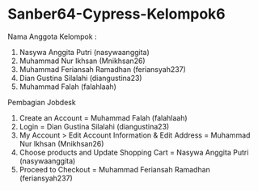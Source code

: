 # Sanber64-Cypress-Kelompok6

Nama Anggota Kelompok :                           

1. Nasywa Anggita Putri (nasywaanggita)
2. Muhammad Nur Ikhsan (Mnikhsan26)
3. Muhammad Feriansah Ramadhan (feriansyah237)
4. Dian Gustina Silalahi (diangustina23)
5. Muhammad Falah (falahlaah)

Pembagian Jobdesk

1. Create an Account = Muhammad Falah (falahlaah)
2. Login = Dian Gustina Silalahi (diangustina23) 
3. My Account > Edit Account Information & Edit Address =  Muhammad Nur Ikhsan (Mnikhsan26)
4. Choose products and Update Shopping Cart = Nasywa Anggita Putri (nasywaanggita)
5. Proceed to Checkout = Muhammad Feriansah Ramadhan (feriansyah237)
